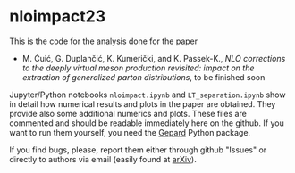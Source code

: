 # nloimpact23

This is the code for the analysis done for the paper

   * M. Čuić, G. Duplančić, K. Kumerički, and K. Passek-K.,  _NLO corrections to the deeply virtual meson production revisited: impact on the extraction of generalized parton distributions_, to be finished soon

Jupyter/Python notebooks ``nloimpact.ipynb`` and  ``LT_separation.ipynb`` show in detail how numerical results
and plots in the paper are obtained. They provide also some additional numerics and plots.
These files are commented and should be readable immediately here on
the github. If you want to run them yourself, you need the [Gepard](https://gepard.phy.hr) 
Python package.

If you find bugs, please, report them either through github "Issues" or directly to
authors via email (easily found at [arXiv](http://arXiv.org)).
